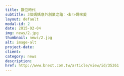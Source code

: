 ```yaml
---
title: 數位時代
subtitle: 3個媽媽意外創業之路：<br>媽咪愛
layout: default
modal-id: 2
date: 2015-02-04
img: news/2.jpg
thumbnail: news/2.jpg
alt: image-alt
project-date:
client:
category: news
description:
href: http://www.bnext.com.tw/article/view/id/35261
---
```

